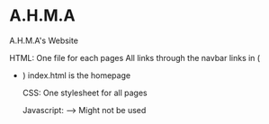 # A.H.M.A
 A.H.M.A's Website


HTML:
  One file for each pages
  All links through the navbar links in (<ul> <li> <a>)
  index.html is the homepage

CSS:
  One stylesheet for all pages

Javascript:
  --> Might not be used
